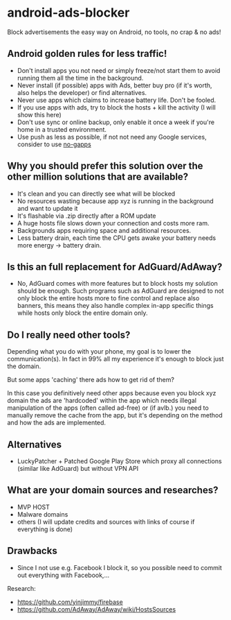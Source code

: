# android-ads-blocker


Block advertisements the easy way on Android, no tools, no crap &amp; no ads! 



## Android golden rules for less traffic!

* Don't install apps you not need or simply freeze/not start them to avoid running them all the time in the background.
* Never install (if possible) apps with Ads, better buy pro (if it's worth, also helps the developer) or find alternatives.
* Never use apps which claims to increase battery life. Don't be fooled.
* If you use apps with ads, try to block the hosts + kill the activity (I will show this here)
* Don't use sync or online backup, only enable it once a week if you're home in a trusted environment.
* Use push as less as possible, if not not need any Google services, consider to use [no-gapps](http://forum.xda-developers.com/showthread.php?t=1715375)


## Why you should prefer this solution over the other million solutions that are available?

* It's clean and you can directly see what will be blocked
* No resources wasting because app xyz is running in the background and want to update it 
* It's flashable via .zip directly after a ROM update
* A huge hosts file slows down your connection and costs more ram.
* Backgrounds apps requiring space and additional resources.
* Less battery drain, each time the CPU gets awake your battery needs more energy -> battery drain.


## Is this an full replacement for AdGuard/AdAway?

* No, AdGuard comes with more features but to block hosts my solution should be enough. Such programs such as AdGuard are designed to not only block the entire hosts more to fine control and replace also banners, this means they also handle complex in-app specific things while hosts only block the entire domain only.



## Do I really need other tools?

Depending what you do with your phone, my goal is to lower the communication(s). In fact in 99% all my experience it's enough to block just the domain.


But some apps 'caching' there ads how to get rid of them?

In this case you definitively need other apps because even you block xyz domain the ads are 'hardcoded' within the app which needs illegal manipulation of the apps (often called ad-free) or (if avlb.) you need to manually remove the cache from the app, but it's depending on the method and how the ads are implemented.



## Alternatives
* LuckyPatcher + Patched Google Play Store which proxy all connections (similar like AdGuard) but without VPN API



## What are your domain sources and researches?
* MVP HOST
* Malware domains 
* others (I will update credits and sources with links of course if everything is done)


## Drawbacks
* Since I not use e.g. Facebook I block it, so you possible need to commit out everything with Facebook,...



Research:
* https://github.com/yinjimmy/firebase
* https://github.com/AdAway/AdAway/wiki/HostsSources
